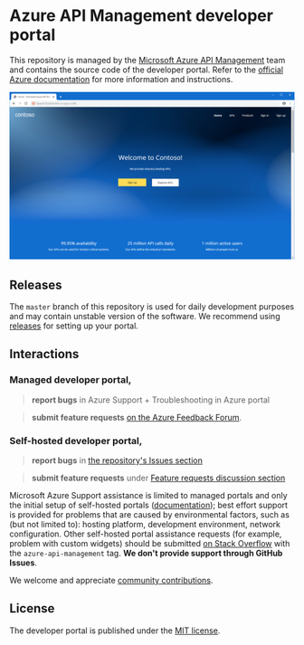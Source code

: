 # Azure API Management developer portal

This repository is managed by the [Microsoft Azure API Management](https://aka.ms/apimrocks) team and contains the source code of the developer portal. Refer to the [official Azure documentation](https://aka.ms/apimdocs/portal) for more information and instructions. 

![API Management developer portal](readme/portal.png)

## <a name="releases"></a> Releases

The `master` branch of this repository is used for daily development purposes and may contain unstable version of the software. We recommend using [releases](https://github.com/Azure/api-management-developer-portal/releases) for setting up your portal.

## <a name="feedback"></a> Interactions

### Managed developer portal, 
> **report bugs** in Azure Support + Troubleshooting in Azure portal

> **submit feature requests** [on the Azure Feedback Forum](https://aka.ms/apimwish).

### Self-hosted developer portal, 
> **report bugs** in [the repository's Issues section](https://github.com/Azure/api-management-developer-portal/issues) 

> **submit feature requests** under [Feature requests discussion section](https://github.com/Azure/api-management-developer-portal/discussions/categories/feature-request)

Microsoft Azure Support assistance is limited to managed portals and only the initial setup of self-hosted portals ([documentation](https://aka.ms/apimdocs/selfhostportal)); best effort support is provided for problems that are caused by environmental factors, such as (but not limited to): hosting platform, development environment, network configuration. Other self-hosted portal assistance requests (for example, problem with custom widgets) should be submitted [on Stack Overflow](https://aka.ms/apimso) with the `azure-api-management` tag. **We don't provide support through GitHub Issues**.

We welcome and appreciate [community contributions](CONTRIBUTIONS.md).

## <a name="license"></a> License

The developer portal is published under the [MIT license](license).

